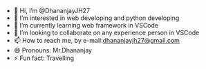 - 👋 Hi, I’m @DhananjayJH27
- 👀 I’m interested in web developing and python developing
- 🌱 I’m currently learning web framework in VSCode
- 💞️ I’m looking to collaborate on any experience person in VSCode
- 📫 How to reach me, by e-mail:dhananjayjh27@gmail.com
- 😄 Pronouns: Mr.Dhananjay
- ⚡ Fun fact: Travelling

<!---
DhananjayJH27/DhananjayJH27 is a ✨ special ✨ repository because its `README.md` (this file) appears on your GitHub profile.
You can click the Preview link to take a look at your changes.
--->
